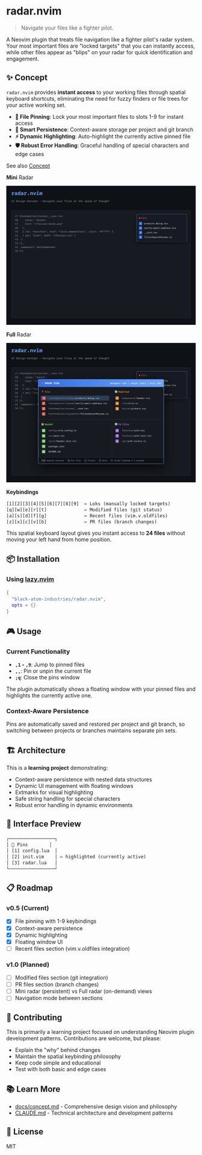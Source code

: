 # radar.nvim

> Navigate your files like a fighter pilot.

A Neovim plugin that treats file navigation like a fighter pilot's radar system. Your most important files are "locked targets" that you can instantly access, while other files appear as "blips" on your radar for quick identification and engagement.

## ✨ Concept

`radar.nvim` provides **instant access** to your working files through spatial keyboard shortcuts, eliminating the need for fuzzy finders or file trees for your active working set.

- **📍 File Pinning**: Lock your most important files to slots 1-9 for instant access
- **🎯 Smart Persistence**: Context-aware storage per project and git branch
- **⚡ Dynamic Highlighting**: Auto-highlight the currently active pinned file
- **🛡️ Robust Error Handling**: Graceful handling of special characters and edge cases

See also [Concept](./docs/concept.md)

**Mini** Radar

![](./assets/mini.png)

**Full** Radar

![](./assets/full.png)

**Keybindings**

```
[1][2][3][4][5][6][7][8][9]  ← Loks (manually locked targets)
[q][w][e][r][t]              ← Modified files (git status)
[a][s][d][f][g]              ← Recent files (vim.v.oldfiles)
[z][x][c][v][b]              ← PR files (branch changes)
```

This spatial keyboard layout gives you instant access to **24 files** without moving your left hand from home position.

## 📦 Installation

### Using [lazy.nvim](https://github.com/folke/lazy.nvim)

```lua
{
  "black-atom-industries/radar.nvim",
  opts = {}
}
```

## 🎮 Usage

### Current Functionality

- **`,1` - `,9`**: Jump to pinned files
- **`,,`**: Pin or unpin the current file
- **`;q`**: Close the pins window

The plugin automatically shows a floating window with your pinned files and highlights the currently active one.

### Context-Aware Persistence

Pins are automatically saved and restored per project and git branch, so switching between projects or branches maintains separate pin sets.

## 🏗️ Architecture

This is a **learning project** demonstrating:

- Context-aware persistence with nested data structures
- Dynamic UI management with floating windows
- Extmarks for visual highlighting
- Safe string handling for special characters
- Robust error handling in dynamic environments

## 🎨 Interface Preview

```
┌─────────────────┐
│ 📌 Pins        │
│ [1] config.lua  │
│ [2] init.vim    │ ← highlighted (currently active)
│ [3] radar.lua   │
└─────────────────┘
```

## 📋 Roadmap

### v0.5 (Current)

- [x] File pinning with 1-9 keybindings
- [x] Context-aware persistence
- [x] Dynamic highlighting
- [x] Floating window UI
- [ ] Recent files section (vim.v.oldfiles integration)

### v1.0 (Planned)

- [ ] Modified files section (git integration)
- [ ] PR files section (branch changes)
- [ ] Mini radar (persistent) vs Full radar (on-demand) views
- [ ] Navigation mode between sections

## 🤝 Contributing

This is primarily a learning project focused on understanding Neovim plugin development patterns. Contributions are welcome, but please:

- Explain the "why" behind changes
- Maintain the spatial keybinding philosophy
- Keep code simple and educational
- Test with both basic and edge cases

## 📚 Learn More

- [docs/concept.md](docs/concept.md) - Comprehensive design vision and philosophy
- [CLAUDE.md](CLAUDE.md) - Technical architecture and development patterns

## 📄 License

MIT
